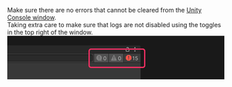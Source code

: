 Make sure there are no errors that cannot be cleared from the [Unity Console window](https://docs.unity3d.com/Manual/Console.html).  
Taking extra care to make sure that logs are not disabled using the toggles in the top right of the window.  
![console toggles](console-toggles.png)  